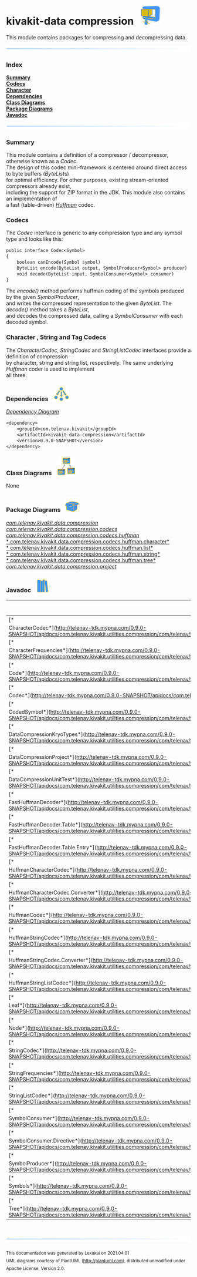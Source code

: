 # kivakit-data compression &nbsp;&nbsp;![](../../documentation/images/compress-52.png)

This module contains packages for compressing and decompressing data.

![](documentation/images/horizontal-line.png)

### Index

[**Summary**](#summary)  
[**Codecs**](#codecs)  
[**Character**](#character)  
[**Dependencies**](#dependencies)  
[**Class Diagrams**](#class-diagrams)  
[**Package Diagrams**](#package-diagrams)  
[**Javadoc**](#javadoc)

![](documentation/images/horizontal-line.png)

[//]: # (start-user-text)

### Summary <a name = "summary"></a>

This module contains a definition of a compressor / decompressor, otherwise known as a *Codec*.   
The design of this codec mini-framework is centered around direct access to byte buffers (*ByteList*s)  
for optimal efficiency. For other purposes, existing stream-oriented compressors already exist,  
including the support for ZIP format in the JDK. This module also contains an implementation of  
a fast (table-driven) [*Huffman*](https://en.wikipedia.org/wiki/Huffman_coding) codec.

### Codecs <a name = "codecs"></a>

The *Codec* interface is generic to any compression type and any symbol type and looks like this:

    public interface Codec<Symbol>
    {
        boolean canEncode(Symbol symbol)
        ByteList encode(ByteList output, SymbolProducer<Symbol> producer)
        void decode(ByteList input, SymbolConsumer<Symbol> consumer)
    }

The *encode()* method performs huffman coding of the symbols produced by the given *SymbolProducer*,  
and writes the compressed representation to the given *ByteList*. The *decode()* method takes a *ByteList*,  
and decodes the compressed data, calling a *SymbolConsumer* with each decoded symbol.

### Character <a name = "character"></a>, String and Tag Codecs

The *CharacterCodec*, *StringCodec* and *StringListCodec* interfaces provide a definition of compression  
by character, string and string list, respectively. The same underlying *Huffman* coder is used to implement  
all three.

[//]: # (end-user-text)

### Dependencies <a name="dependencies"></a> &nbsp;&nbsp;  ![](documentation/images/dependencies-40.png)

[*Dependency Diagram*](documentation/diagrams/dependencies.svg)

    <dependency>
        <groupId>com.telenav.kivakit</groupId>
        <artifactId>kivakit-data-compression</artifactId>
        <version>0.9.0-SNAPSHOT</version>
    </dependency>

### Class Diagrams <a name="class-diagrams"></a> &nbsp; &nbsp;![](documentation/images/diagram-48.png)

None

### Package Diagrams <a name="package-diagrams"></a> &nbsp;&nbsp;![](documentation/images/box-40.png)

[*com.telenav.kivakit.data.compression*](documentation/diagrams/com.telenav.kivakit.data.compression.svg)  
[*com.telenav.kivakit.data.compression.codecs*](documentation/diagrams/com.telenav.kivakit.data.compression.codecs.svg)  
[*com.telenav.kivakit.data.compression.codecs.huffman*](documentation/diagrams/com.telenav.kivakit.data.compression.codecs.huffman.svg)  
[*
com.telenav.kivakit.data.compression.codecs.huffman.character*](documentation/diagrams/com.telenav.kivakit.data.compression.codecs.huffman.character.svg)  
[*
com.telenav.kivakit.data.compression.codecs.huffman.list*](documentation/diagrams/com.telenav.kivakit.data.compression.codecs.huffman.list.svg)  
[*
com.telenav.kivakit.data.compression.codecs.huffman.string*](documentation/diagrams/com.telenav.kivakit.data.compression.codecs.huffman.string.svg)  
[*
com.telenav.kivakit.data.compression.codecs.huffman.tree*](documentation/diagrams/com.telenav.kivakit.data.compression.codecs.huffman.tree.svg)  
[*com.telenav.kivakit.data.compression.project*](documentation/diagrams/com.telenav.kivakit.data.compression.project.svg)

### Javadoc <a name="javadoc"></a> &nbsp;&nbsp;![](documentation/images/books-40.png)

| Class | Documentation Sections |
|---|---|
| [*
CharacterCodec*](http://telenav-tdk.mypna.com/0.9.0-SNAPSHOT/apidocs/com.telenav.kivakit.utilities.compression/com/telenav/tdk/data/compression/codecs/CharacterCodec.html) |  |  
| [*
CharacterFrequencies*](http://telenav-tdk.mypna.com/0.9.0-SNAPSHOT/apidocs/com.telenav.kivakit.utilities.compression/com/telenav/tdk/data/compression/codecs/huffman/character/CharacterFrequencies.html) |  |  
| [*
Code*](http://telenav-tdk.mypna.com/0.9.0-SNAPSHOT/apidocs/com.telenav.kivakit.utilities.compression/com/telenav/tdk/data/compression/codecs/huffman/tree/Code.html) |  |  
| [*
Codec*](http://telenav-tdk.mypna.com/0.9.0-SNAPSHOT/apidocs/com.telenav.kivakit.utilities.compression/com/telenav/tdk/data/compression/Codec.html) |  |  
| [*
CodedSymbol*](http://telenav-tdk.mypna.com/0.9.0-SNAPSHOT/apidocs/com.telenav.kivakit.utilities.compression/com/telenav/tdk/data/compression/codecs/huffman/tree/CodedSymbol.html) |  |  
| [*
DataCompressionKryoTypes*](http://telenav-tdk.mypna.com/0.9.0-SNAPSHOT/apidocs/com.telenav.kivakit.utilities.compression/com/telenav/tdk/data/compression/project/DataCompressionKryoTypes.html) |  |  
| [*
DataCompressionProject*](http://telenav-tdk.mypna.com/0.9.0-SNAPSHOT/apidocs/com.telenav.kivakit.utilities.compression/com/telenav/tdk/data/compression/project/DataCompressionProject.html) |  |  
| [*
DataCompressionUnitTest*](http://telenav-tdk.mypna.com/0.9.0-SNAPSHOT/apidocs/com.telenav.kivakit.utilities.compression/com/telenav/tdk/data/compression/project/DataCompressionUnitTest.html) |  |  
| [*
FastHuffmanDecoder*](http://telenav-tdk.mypna.com/0.9.0-SNAPSHOT/apidocs/com.telenav.kivakit.utilities.compression/com/telenav/tdk/data/compression/codecs/huffman/FastHuffmanDecoder.html) |  |  
| [*
FastHuffmanDecoder.Table*](http://telenav-tdk.mypna.com/0.9.0-SNAPSHOT/apidocs/com.telenav.kivakit.utilities.compression/com/telenav/tdk/data/compression/codecs/huffman/FastHuffmanDecoder.Table.html) |  |  
| [*
FastHuffmanDecoder.Table.Entry*](http://telenav-tdk.mypna.com/0.9.0-SNAPSHOT/apidocs/com.telenav.kivakit.utilities.compression/com/telenav/tdk/data/compression/codecs/huffman/FastHuffmanDecoder.Table.Entry.html) |  |  
| [*
HuffmanCharacterCodec*](http://telenav-tdk.mypna.com/0.9.0-SNAPSHOT/apidocs/com.telenav.kivakit.utilities.compression/com/telenav/tdk/data/compression/codecs/huffman/character/HuffmanCharacterCodec.html) |  |  
| [*
HuffmanCharacterCodec.Converter*](http://telenav-tdk.mypna.com/0.9.0-SNAPSHOT/apidocs/com.telenav.kivakit.utilities.compression/com/telenav/tdk/data/compression/codecs/huffman/character/HuffmanCharacterCodec.Converter.html) |  |  
| [*
HuffmanCodec*](http://telenav-tdk.mypna.com/0.9.0-SNAPSHOT/apidocs/com.telenav.kivakit.utilities.compression/com/telenav/tdk/data/compression/codecs/huffman/HuffmanCodec.html) |  |  
| [*
HuffmanStringCodec*](http://telenav-tdk.mypna.com/0.9.0-SNAPSHOT/apidocs/com.telenav.kivakit.utilities.compression/com/telenav/tdk/data/compression/codecs/huffman/string/HuffmanStringCodec.html) |  |  
| [*
HuffmanStringCodec.Converter*](http://telenav-tdk.mypna.com/0.9.0-SNAPSHOT/apidocs/com.telenav.kivakit.utilities.compression/com/telenav/tdk/data/compression/codecs/huffman/string/HuffmanStringCodec.Converter.html) |  |  
| [*
HuffmanStringListCodec*](http://telenav-tdk.mypna.com/0.9.0-SNAPSHOT/apidocs/com.telenav.kivakit.utilities.compression/com/telenav/tdk/data/compression/codecs/huffman/list/HuffmanStringListCodec.html) |  |  
| [*
Leaf*](http://telenav-tdk.mypna.com/0.9.0-SNAPSHOT/apidocs/com.telenav.kivakit.utilities.compression/com/telenav/tdk/data/compression/codecs/huffman/tree/Leaf.html) |  |  
| [*
Node*](http://telenav-tdk.mypna.com/0.9.0-SNAPSHOT/apidocs/com.telenav.kivakit.utilities.compression/com/telenav/tdk/data/compression/codecs/huffman/tree/Node.html) |  |  
| [*
StringCodec*](http://telenav-tdk.mypna.com/0.9.0-SNAPSHOT/apidocs/com.telenav.kivakit.utilities.compression/com/telenav/tdk/data/compression/codecs/StringCodec.html) |  |  
| [*
StringFrequencies*](http://telenav-tdk.mypna.com/0.9.0-SNAPSHOT/apidocs/com.telenav.kivakit.utilities.compression/com/telenav/tdk/data/compression/codecs/huffman/string/StringFrequencies.html) |  |  
| [*
StringListCodec*](http://telenav-tdk.mypna.com/0.9.0-SNAPSHOT/apidocs/com.telenav.kivakit.utilities.compression/com/telenav/tdk/data/compression/codecs/StringListCodec.html) |  |  
| [*
SymbolConsumer*](http://telenav-tdk.mypna.com/0.9.0-SNAPSHOT/apidocs/com.telenav.kivakit.utilities.compression/com/telenav/tdk/data/compression/SymbolConsumer.html) |  |  
| [*
SymbolConsumer.Directive*](http://telenav-tdk.mypna.com/0.9.0-SNAPSHOT/apidocs/com.telenav.kivakit.utilities.compression/com/telenav/tdk/data/compression/SymbolConsumer.Directive.html) |  |  
| [*
SymbolProducer*](http://telenav-tdk.mypna.com/0.9.0-SNAPSHOT/apidocs/com.telenav.kivakit.utilities.compression/com/telenav/tdk/data/compression/SymbolProducer.html) |  |  
| [*
Symbols*](http://telenav-tdk.mypna.com/0.9.0-SNAPSHOT/apidocs/com.telenav.kivakit.utilities.compression/com/telenav/tdk/data/compression/codecs/huffman/tree/Symbols.html) |  |  
| [*
Tree*](http://telenav-tdk.mypna.com/0.9.0-SNAPSHOT/apidocs/com.telenav.kivakit.utilities.compression/com/telenav/tdk/data/compression/codecs/huffman/tree/Tree.html) |  |  

[//]: # (start-user-text)


[//]: # (end-user-text)

<br/>

![](documentation/images/horizontal-line.png)

<sub>This documentation was generated by Lexakai on 2021.04.01</sub>    
<sub>UML diagrams courtesy of PlantUML (http://plantuml.com), distributed unmodified under Apache License, Version 2.0.</sub>

